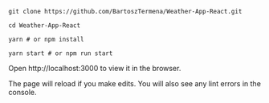 ```
git clone https://github.com/BartoszTermena/Weather-App-React.git

cd Weather-App-React

yarn # or npm install

yarn start # or npm run start

```

Open http://localhost:3000 to view it in the browser.

The page will reload if you make edits.
You will also see any lint errors in the console.
